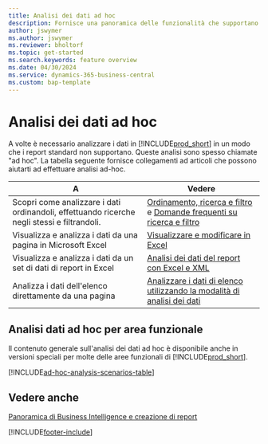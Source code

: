 ```yaml
---
title: Analisi dei dati ad hoc
description: Fornisce una panoramica delle funzionalità che supportano analisi dei dati ad hoc in Business Central.
author: jswymer
ms.author: jswymer
ms.reviewer: bholtorf
ms.topic: get-started
ms.search.keywords: feature overview
ms.date: 04/30/2024
ms.service: dynamics-365-business-central
ms.custom: bap-template
---
```

# Analisi dei dati ad hoc

A volte è necessario analizzare i dati in [!INCLUDE[prod_short](includes/prod_short.md)] in un modo che i report standard non supportano. Queste analisi sono spesso chiamate "ad hoc". La tabella seguente fornisce collegamenti ad articoli che possono aiutarti ad effettuare analisi ad-hoc.

| A | Vedere |
| --- | --- |
| Scopri come analizzare i dati ordinandoli, effettuando ricerche negli stessi e filtrandoli. | [Ordinamento, ricerca e filtro](ui-enter-criteria-filters.md) e [Domande frequenti su ricerca e filtro](ui-search-filter-faq.yml) |
| Visualizza e analizza i dati da una pagina in Microsoft Excel | [Visualizzare e modificare in Excel](across-work-with-excel.md) |
| Visualizza e analizza i dati da un set di dati di report in Excel | [Analisi dei dati del report con Excel e XML](report-analyze-excel.md) |
| Analizza i dati dell'elenco direttamente da una pagina |[Analizzare i dati di elenco utilizzando la modalità di analisi dei dati](analysis-mode.md)|

## Analisi dati ad hoc per area funzionale

Il contenuto generale sull'analisi dei dati ad hoc è disponibile anche in versioni speciali per molte delle aree funzionali di [!INCLUDE[prod_short](includes/prod_short.md)]. 

[!INCLUDE[ad-hoc-analysis-scenarios-table](includes/ad-hoc-analysis-scenarios-table.md)]


## Vedere anche

[Panoramica di Business Intelligence e creazione di report](ui-work-report.md)

[!INCLUDE[footer-include](includes/footer-banner.md)]

